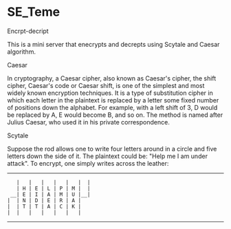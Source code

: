 SE_Teme
=======
Encrpt-decript 

This is a mini server that enecrypts and decrepts using Scytale and Caesar algorithm.

Caesar

In cryptography, a Caesar cipher, also known as Caesar's cipher, the shift cipher, Caesar's code or Caesar shift, is one of the simplest and most widely known encryption techniques. It is a type of substitution cipher in which each letter in the plaintext is replaced by a letter some fixed number of positions down the alphabet. For example, with a left shift of 3, D would be replaced by A, E would become B, and so on. The method is named after Julius Caesar, who used it in his private correspondence.

Scytale

Suppose the rod allows one to write four letters around in a circle and five letters down the side of it. The plaintext could be: "Help me I am under attack".
To encrypt, one simply writes across the leather:
_____________________________________________________________
       |   |   |   |   |   |  |
       | H | E | L | P | M |  |
     __| E | I | A | M | U |__| 
    |  | N | D | E | R | A |
    |  | T | T | A | C | K |
    |  |   |   |   |   |   |
_____________________________________________________________


